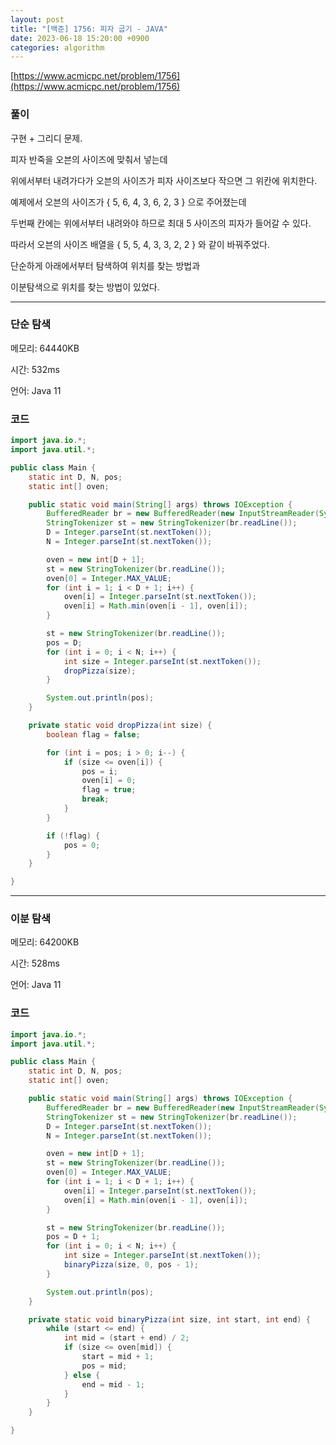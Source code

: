 ```yaml
---
layout: post
title: "[백준] 1756: 피자 굽기 - JAVA"
date: 2023-06-18 15:20:00 +0900
categories: algorithm
---
```


[https://www.acmicpc.net/problem/1756](https://www.acmicpc.net/problem/1756)

### 풀이

구현 + 그리디 문제.

피자 반죽을 오븐의 사이즈에 맞춰서 넣는데

위에서부터 내려가다가 오븐의 사이즈가 피자 사이즈보다 작으면 그 위칸에 위치한다.

예제에서 오븐의 사이즈가 { 5, 6, 4, 3, 6, 2, 3 } 으로 주어졌는데

두번째 칸에는 위에서부터 내려와야 하므로 최대 5 사이즈의 피자가 들어갈 수 있다.

따라서 오븐의 사이즈 배열을 { 5, 5, 4, 3, 3, 2, 2 } 와 같이 바꿔주었다.

단순하게 아래에서부터 탐색하여 위치를 찾는 방법과

이분탐색으로 위치를 찾는 방법이 있었다.

---

### 단순 탐색

메모리: 64440KB

시간: 532ms

언어: Java 11

### 코드

```java
import java.io.*;
import java.util.*;

public class Main {
    static int D, N, pos;
    static int[] oven;

    public static void main(String[] args) throws IOException {
        BufferedReader br = new BufferedReader(new InputStreamReader(System.in));
        StringTokenizer st = new StringTokenizer(br.readLine());
        D = Integer.parseInt(st.nextToken());
        N = Integer.parseInt(st.nextToken());

        oven = new int[D + 1];
        st = new StringTokenizer(br.readLine());
        oven[0] = Integer.MAX_VALUE;
        for (int i = 1; i < D + 1; i++) {
            oven[i] = Integer.parseInt(st.nextToken());
            oven[i] = Math.min(oven[i - 1], oven[i]);
        }

        st = new StringTokenizer(br.readLine());
        pos = D;
        for (int i = 0; i < N; i++) {
            int size = Integer.parseInt(st.nextToken());
            dropPizza(size);
        }

        System.out.println(pos);
    }

    private static void dropPizza(int size) {
        boolean flag = false;

        for (int i = pos; i > 0; i--) {
            if (size <= oven[i]) {
                pos = i;
                oven[i] = 0;
                flag = true;
                break;
            }
        }

        if (!flag) {
            pos = 0;
        }
    }

}
```

---

### 이분 탐색

메모리: 64200KB

시간: 528ms

언어: Java 11

### 코드

```java
import java.io.*;
import java.util.*;

public class Main {
    static int D, N, pos;
    static int[] oven;

    public static void main(String[] args) throws IOException {
        BufferedReader br = new BufferedReader(new InputStreamReader(System.in));
        StringTokenizer st = new StringTokenizer(br.readLine());
        D = Integer.parseInt(st.nextToken());
        N = Integer.parseInt(st.nextToken());

        oven = new int[D + 1];
        st = new StringTokenizer(br.readLine());
        oven[0] = Integer.MAX_VALUE;
        for (int i = 1; i < D + 1; i++) {
            oven[i] = Integer.parseInt(st.nextToken());
            oven[i] = Math.min(oven[i - 1], oven[i]);
        }

        st = new StringTokenizer(br.readLine());
        pos = D + 1;
        for (int i = 0; i < N; i++) {
            int size = Integer.parseInt(st.nextToken());
            binaryPizza(size, 0, pos - 1);
        }

        System.out.println(pos);
    }

    private static void binaryPizza(int size, int start, int end) {
        while (start <= end) {
            int mid = (start + end) / 2;
            if (size <= oven[mid]) {
                start = mid + 1;
                pos = mid;
            } else {
                end = mid - 1;
            }
        }
    }

}
```
